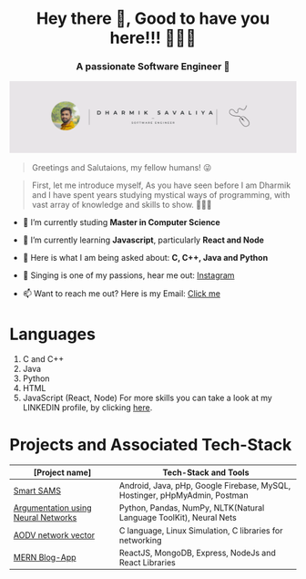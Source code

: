 <h1 align="center">Hey there 👋, Good to have you here!!! 🧗🏽‍♂️</h1>
<h3 align="center">A passionate Software Engineer 🤗 </h3>

<img src="https://github.com/s-dharmik/s-dharmik/blob/master/Dharmik%20Logo.png" alt="s-dharmik" />

> Greetings and Salutaions, my fellow humans! 😜 

>First, let me introduce myself, As you have seen before I am Dharmik and I have spent years studying mystical ways of programming, with vast array of knowledge and skills to show. 🧔🏻‍♂️ 

- 🔭 I’m currently studing **Master in Computer Science**

- 🌱 I’m currently learning **Javascript**, particularly **React and Node**

- 💬 Here is what I am being asked about: **C, C++, Java and Python**

- 🎤 Singing is one of my passions, hear me out: [Instagram](https://www.instagram.com/_be_dharmik_/)

- 📫 Want to reach me out? Here is my Email: [Click me](savaliyadharmik007@gmail.com)

# Languages
1. C and C++
2. Java
3. Python
4. HTML
5. JavaScript (React, Node)
For more skills you can take a look at my LINKEDIN profile, by clicking [here](https://www.linkedin.com/in/ds-dharmik/).

# Projects and Associated Tech-Stack
| [Project name] | Tech-Stack and Tools |
| --------------------|------------|
| [Smart SAMS](https://github.com/s-dharmik/Smart-SAMS)  | Android, Java, pHp, Google Firebase, MySQL, Hostinger, pHpMyAdmin, Postman |
| [Argumentation using Neural Networks](https://github.com/s-dharmik/Argumentation-using-Neural-Nets) | Python, Pandas, NumPy, NLTK(Natural Language ToolKit), Neural Nets  |
| [AODV network vector](https://github.com/s-dharmik/Ad-HOC-on-demand-Distance-Vector-Routing-Protocol)| C language, Linux Simulation, C libraries for networking |
| [MERN Blog-App](https://github.com/s-dharmik/MERN_Blog_app) | ReactJS, MongoDB, Express, NodeJs and React Libraries|


